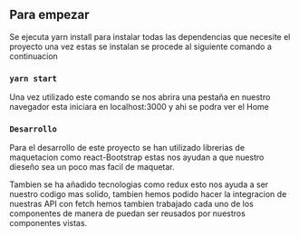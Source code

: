 ## Para empezar

Se ejecuta yarn install para instalar todas las dependencias que necesite el proyecto una vez estas se instalan se procede al siguiente comando a continuacion 

### `yarn start`

Una vez utilizado este comando se nos abrira una pestaña en nuestro navegador esta iniciara en localhost:3000 y ahi se podra ver el Home

### `Desarrollo`
Para el desarrollo de este proyecto se han utilizado librerias de maquetacion como react-Bootstrap estas nos ayudan a que nuestro dieseño sea un poco mas facil de maquetar.

Tambien se ha añadido tecnologias como redux esto nos ayuda a ser nuestro codigo mas solido, tambien hemos podido hacer la integracion de nuestras API con fetch hemos tambien trabajado cada uno de los componentes de manera de puedan ser reusados por nuestros componentes vistas.

